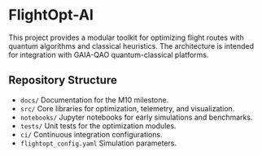 # FlightOpt-AI

This project provides a modular toolkit for optimizing flight routes with quantum algorithms and classical heuristics. The architecture is intended for integration with GAIA-QAO quantum-classical platforms.

## Repository Structure

- `docs/` Documentation for the M10 milestone.
- `src/` Core libraries for optimization, telemetry, and visualization.
- `notebooks/` Jupyter notebooks for early simulations and benchmarks.
- `tests/` Unit tests for the optimization modules.
- `ci/` Continuous integration configurations.
- `flightopt_config.yaml` Simulation parameters.

